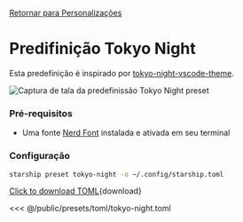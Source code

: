 [Retornar para Personalizações](./#pastel-powerline)

# Predifinição Tokyo Night

Esta predefinição é inspirado por [tokyo-night-vscode-theme](https://github.com/enkia/tokyo-night-vscode-theme).

![Captura de tala da predefinissão Tokyo Night preset](/presets/img/tokyo-night.png)

### Pré-requisitos

- Uma fonte [Nerd Font](https://www.nerdfonts.com/) instalada e ativada em seu terminal

### Configuração

```sh
starship preset tokyo-night -o ~/.config/starship.toml
```

[Click to download TOML](/presets/toml/tokyo-night.toml){download}

<<< @/public/presets/toml/tokyo-night.toml
